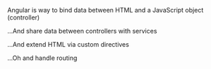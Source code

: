 Angular is way to bind data between HTML and a JavaScript object (controller)

...And share data between controllers with services

...And extend HTML via custom directives

...Oh and handle routing
